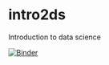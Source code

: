 # intro2ds
Introduction to data science

[![Binder](https://mybinder.org/badge_logo.svg)](https://mybinder.org/v2/gh/NTNKN/intro2ds/master)

